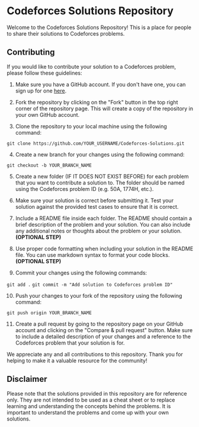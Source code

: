 # Codeforces Solutions Repository

Welcome to the Codeforces Solutions Repository! This is a place for people to share their solutions to Codeforces problems.

## Contributing

If you would like to contribute your solution to a Codeforces problem, please follow these guidelines:

1. Make sure you have a GitHub account. If you don't have one, you can sign up for one [here](https://github.com/join).

2. Fork the repository by clicking on the "Fork" button in the top right corner of the repository page. This will create a copy of the repository in your own GitHub account.

3. Clone the repository to your local machine using the following command:

`git clone https://github.com/YOUR_USERNAME/Codeforces-Solutions.git`

4. Create a new branch for your changes using the following command:

`git checkout -b YOUR_BRANCH_NAME`

5. Create a new folder (IF IT DOES NOT EXIST BEFORE) for each problem that you want to contribute a solution to. The folder should be named using the Codeforces problem ID (e.g. 50A, 1774H, etc.).

6. Make sure your solution is correct before submitting it. Test your solution against the provided test cases to ensure that it is correct.

7. Include a README file inside each folder. The README should contain a brief description of the problem and your solution. You can also include any additional notes or thoughts about the problem or your solution. **(OPTIONAL STEP)**

8. Use proper code formatting when including your solution in the README file. You can use markdown syntax to format your code blocks. **(OPTIONAL STEP)**

9. Commit your changes using the following commands:

`git add .`
`git commit -m "Add solution to Codeforces problem ID"`

10. Push your changes to your fork of the repository using the following command:

`git push origin YOUR_BRANCH_NAME`

11. Create a pull request by going to the repository page on your GitHub account and clicking on the "Compare & pull request" button. Make sure to include a detailed description of your changes and a reference to the Codeforces problem that your solution is for.

We appreciate any and all contributions to this repository. Thank you for helping to make it a valuable resource for the community!

## Disclaimer

Please note that the solutions provided in this repository are for reference only. They are not intended to be used as a cheat sheet or to replace learning and understanding the concepts behind the problems. It is important to understand the problems and come up with your own solutions.
